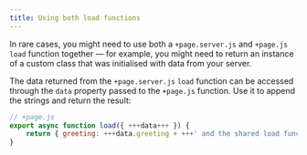 ```yaml
---
title: Using both load functions
---
```


In rare cases, you might need to use both a `+page.server.js` and `+page.js` `load` function together — for example, you might need to return an instance of a custom class that was initialised with data from your server.

The data returned from the `+page.server.js` `load` function can be accessed through the `data` property passed to the `+page.js` function. Use it to append the strings and return the result:

```js
// +page.js
export async function load({ +++data+++ }) {
	return { greeting: +++data.greeting + +++' and the shared load function' };
}
```
